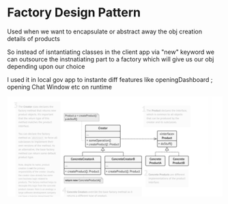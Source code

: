 # Factory Design Pattern

Used when we want to encapsulate or abstract away the obj creation details of products

So instead of isntantiating classes in the client app via "new" keyword we can outsource the instnatiating part to a factory which will give us our obj depending upon our choice

I used it in local gov app to instante diff features like openingDashboard ; opening Chat Window etc on runtime

![img.png](img.png)
